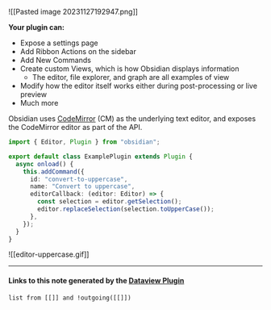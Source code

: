 ![[Pasted image 20231127192947.png]]

**Your plugin can:**
- Expose a settings page
- Add Ribbon Actions on the sidebar
- Add New Commands
- Create custom Views, which is how Obsidian displays information
	- The editor, file explorer, and graph are all examples of view
- Modify how the editor itself works either during post-processing or live preview
- Much more


Obsidian uses [CodeMirror](https://codemirror.net/) (CM) as the underlying text editor, and exposes the CodeMirror editor as part of the API.

```ts
import { Editor, Plugin } from "obsidian";

export default class ExamplePlugin extends Plugin {
  async onload() {
    this.addCommand({
      id: "convert-to-uppercase",
      name: "Convert to uppercase",
      editorCallback: (editor: Editor) => {
        const selection = editor.getSelection();
        editor.replaceSelection(selection.toUpperCase());
      },
    });
  }
}
```

![[editor-uppercase.gif]]


---
#### Links to this note generated by the [Dataview Plugin](https://github.com/blacksmithgu/obsidian-dataview)
```dataview
list from [[]] and !outgoing([[]])
```